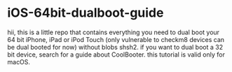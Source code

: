 # iOS-64bit-dualboot-guide
hii, this is a little repo that contains everything you need to dual boot your 64 bit iPhone, iPad or iPod Touch (only vulnerable to checkm8 devices can be dual booted for now) without blobs shsh2. if you want to dual boot a 32 bit device, search for a guide about CoolBooter. this tutorial is valid only for macOS.
